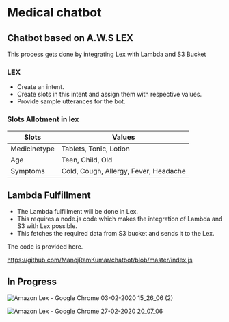 # Medical chatbot
## Chatbot based on A.W.S LEX

This process gets done by integrating Lex with Lambda and S3 Bucket
### LEX
- Create an intent.
- Create slots in this intent and assign them with respective values.
- Provide sample utterances for the bot.

### Slots Allotment in lex

| Slots | Values |
| --- | --- |
| Medicinetype | Tablets, Tonic, Lotion |
| Age | Teen, Child, Old |
| Symptoms | Cold, Cough, Allergy, Fever, Headache |

## Lambda Fulfillment

- The Lambda fulfillment will be done in Lex.
- This requires a node.js code which makes the integration of Lambda and S3 with Lex possible.
- This fetches the required data from S3 bucket and sends it to the Lex.

The code is provided here.

https://github.com/ManojRamKumar/chatbot/blob/master/index.js

## In Progress

![Amazon Lex - Google Chrome 03-02-2020 15_26_06 (2)](https://user-images.githubusercontent.com/60767617/75461534-f51e4180-59a8-11ea-90f0-c796b4aa995c.png)

![Amazon Lex - Google Chrome 27-02-2020 20_07_06](https://user-images.githubusercontent.com/60767617/75461872-60681380-59a9-11ea-824f-7185bca108bb.png)
